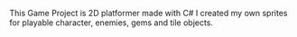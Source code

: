 This Game Project is 2D platformer made with C#
I created my own sprites for playable character, enemies, gems and tile objects.


